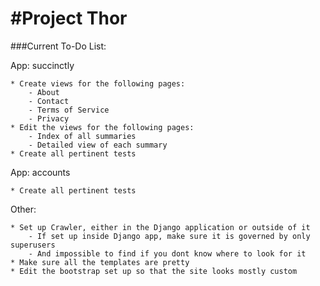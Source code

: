 #Project Thor
===
###Current To-Do List:

App: succinctly

	* Create views for the following pages:
		- About
		- Contact
		- Terms of Service
		- Privacy
	* Edit the views for the following pages:
		- Index of all summaries
		- Detailed view of each summary
	* Create all pertinent tests	

App: accounts		

	* Create all pertinent tests	

Other:

	* Set up Crawler, either in the Django application or outside of it
		- If set up inside Django app, make sure it is governed by only superusers
		- And impossible to find if you dont know where to look for it
	* Make sure all the templates are pretty 
	* Edit the bootstrap set up so that the site looks mostly custom		